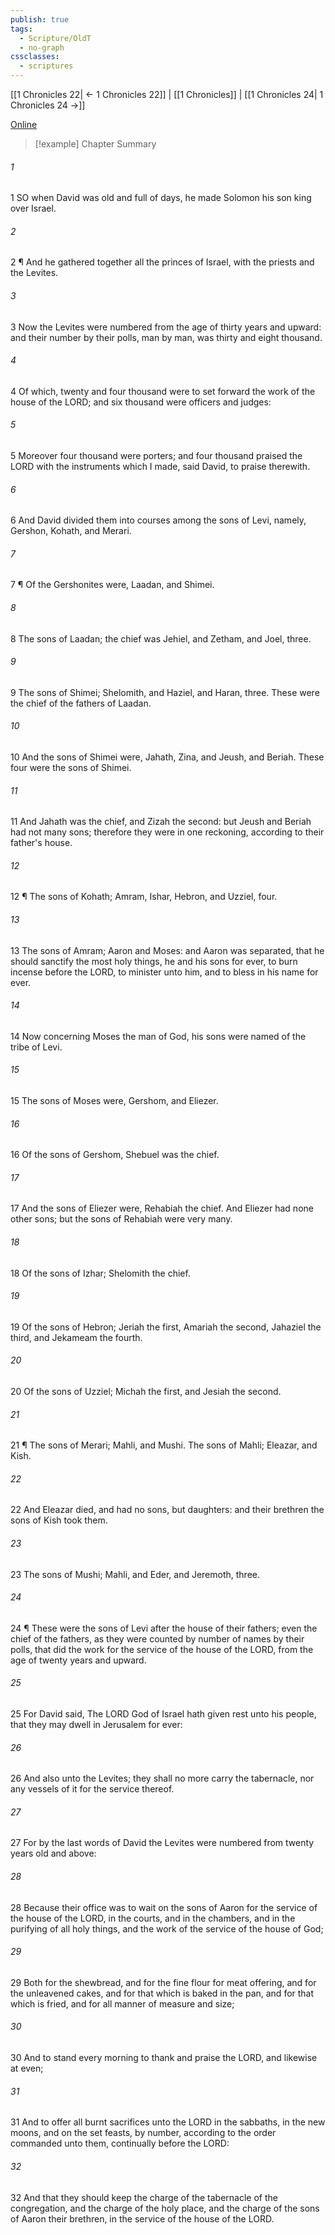 ```yaml
---
publish: true
tags:
  - Scripture/OldT
  - no-graph
cssclasses:
  - scriptures
---
```

[[1 Chronicles 22| ← 1 Chronicles 22]] | [[1 Chronicles]] | [[1 Chronicles 24| 1 Chronicles 24 →]]

[Online](https://churchofjesuschrist.org/study/scriptures/ot/1-chr/23?lang=eng)

>[!example] Chapter Summary
>
###### 1
1 SO when David was old and full of days, he made Solomon his son king over Israel.
###### 2
2 ¶ And he gathered together all the princes of Israel, with the priests and the Levites.
###### 3
3 Now the Levites were numbered from the age of thirty years and upward: and their number by their polls, man by man, was thirty and eight thousand.
###### 4
4 Of which, twenty and four thousand were to set forward the work of the house of the LORD; and six thousand were officers and judges:
###### 5
5 Moreover four thousand were porters; and four thousand praised the LORD with the instruments which I made, said David, to praise therewith.
###### 6
6 And David divided them into courses among the sons of Levi, namely, Gershon, Kohath, and Merari.
###### 7
7 ¶ Of the Gershonites were, Laadan, and Shimei.
###### 8
8 The sons of Laadan; the chief was Jehiel, and Zetham, and Joel, three.
###### 9
9 The sons of Shimei; Shelomith, and Haziel, and Haran, three. These were the chief of the fathers of Laadan.
###### 10
10 And the sons of Shimei were, Jahath, Zina, and Jeush, and Beriah.  These four were the sons of Shimei.
###### 11
11 And Jahath was the chief, and Zizah the second: but Jeush and Beriah had not many sons; therefore they were in one reckoning, according to their father's house.
###### 12
12 ¶ The sons of Kohath; Amram, Ishar, Hebron, and Uzziel, four.
###### 13
13 The sons of Amram; Aaron and Moses: and Aaron was separated, that he should sanctify the most holy things, he and his sons for ever, to burn incense before the LORD, to minister unto him, and to bless in his name for ever.
###### 14
14 Now concerning Moses the man of God, his sons were named of the tribe of Levi.
###### 15
15 The sons of Moses were, Gershom, and Eliezer.
###### 16
16 Of the sons of Gershom, Shebuel was the chief.
###### 17
17 And the sons of Eliezer were, Rehabiah the chief.  And Eliezer had none other sons; but the sons of Rehabiah were very many.
###### 18
18 Of the sons of Izhar; Shelomith the chief.
###### 19
19 Of the sons of Hebron; Jeriah the first, Amariah the second, Jahaziel the third, and Jekameam the fourth.
###### 20
20 Of the sons of Uzziel; Michah the first, and Jesiah the second.
###### 21
21 ¶ The sons of Merari; Mahli, and Mushi.  The sons of Mahli; Eleazar, and Kish.
###### 22
22 And Eleazar died, and had no sons, but daughters: and their brethren the sons of Kish took them.
###### 23
23 The sons of Mushi; Mahli, and Eder, and Jeremoth, three.
###### 24
24 ¶ These were the sons of Levi after the house of their fathers; even the chief of the fathers, as they were counted by number of names by their polls, that did the work for the service of the house of the LORD, from the age of twenty years and upward.
###### 25
25 For David said, The LORD God of Israel hath given rest unto his people, that they may dwell in Jerusalem for ever:
###### 26
26 And also unto the Levites; they shall no more carry the tabernacle, nor any vessels of it for the service thereof.
###### 27
27 For by the last words of David the Levites were numbered from twenty years old and above:
###### 28
28 Because their office was to wait on the sons of Aaron for the service of the house of the LORD, in the courts, and in the chambers, and in the purifying of all holy things, and the work of the service of the house of God;
###### 29
29 Both for the shewbread, and for the fine flour for meat offering, and for the unleavened cakes, and for that which is baked in the pan, and for that which is fried, and for all manner of measure and size;
###### 30
30 And to stand every morning to thank and praise the LORD, and likewise at even;
###### 31
31 And to offer all burnt sacrifices unto the LORD in the sabbaths, in the new moons, and on the set feasts, by number, according to the order commanded unto them, continually before the LORD:
###### 32
32 And that they should keep the charge of the tabernacle of the congregation, and the charge of the holy place, and the charge of the sons of Aaron their brethren, in the service of the house of the LORD.



